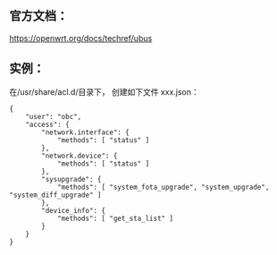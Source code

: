 ## 官方文档：
https://openwrt.org/docs/techref/ubus

## 实例：

在/usr/share/acl.d/目录下，
创建如下文件 xxx.json：
```
{
	"user": "obc",
	"access": {
		"network.interface": {
			"methods": [ "status" ]
		},
		"network.device": {
			"methods": [ "status" ]
		},
		"sysupgrade": {
			"methods": [ "system_fota_upgrade", "system_upgrade", "system_diff_upgrade" ]
		},
		"device_info": {
			"methods": [ "get_sta_list" ]
		}
	}
}

```